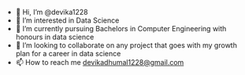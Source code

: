 - 👋 Hi, I’m @devika1228
- 👀 I’m interested in Data Science
- 🌱 I’m currently pursuing Bachelors in Computer Engineering with honours in data science
- 💞️ I’m looking to collaborate on any project that goes with my growth plan for a career in data science
- 📫 How to reach me devikadhumal1228@gmail.com

<!---
devika1228/devika1228 is a ✨ special ✨ repository because its `README.md` (this file) appears on your GitHub profile.
You can click the Preview link to take a look at your changes.
--->
